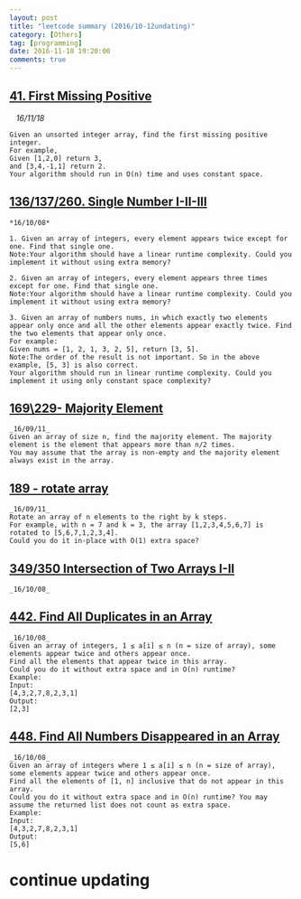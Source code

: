```yaml
---
layout: post
title: "leetcode summary (2016/10-12undating)"
category: [Others]
tag: [programming]
date: 2016-11-18 19:20:00
comments: true
---
```


## <a href="http://blog.csdn.net/alivirus/article/details/53221481">41. First Missing Positive</a>
    *16/11/18*
    
    Given an unsorted integer array, find the first missing positive integer.
    For example,
    Given [1,2,0] return 3,
    and [3,4,-1,1] return 2.
    Your algorithm should run in O(n) time and uses constant space.
    
<!-- more -->

## <a href="http://blog.csdn.net/alivirus/article/details/52754071">136/137/260. Single Number I-II-III</a>
    *16/10/08*
    
    1. Given an array of integers, every element appears twice except for one. Find that single one.
    Note:Your algorithm should have a linear runtime complexity. Could you implement it without using extra memory?
    
    2. Given an array of integers, every element appears three times except for one. Find that single one.
    Note:Your algorithm should have a linear runtime complexity. Could you implement it without using extra memory?
    
    3. Given an array of numbers nums, in which exactly two elements appear only once and all the other elements appear exactly twice. Find the two elements that appear only once.
    For example:
    Given nums = [1, 2, 1, 3, 2, 5], return [3, 5].
    Note:The order of the result is not important. So in the above example, [5, 3] is also correct.
    Your algorithm should run in linear runtime complexity. Could you implement it using only constant space complexity?
    
## <a href="http://blog.csdn.net/alivirus/article/details/52503910">169\229- Majority Element</a>
    _16/09/11_
    Given an array of size n, find the majority element. The majority element is the element that appears more than n/2 times.
    You may assume that the array is non-empty and the majority element always exist in the array.

## <a href="http://blog.csdn.net/alivirus/article/details/52504463">189 - rotate array</a>
    _16/09/11_
    Rotate an array of n elements to the right by k steps.
    For example, with n = 7 and k = 3, the array [1,2,3,4,5,6,7] is rotated to [5,6,7,1,2,3,4].
    Could you do it in-place with O(1) extra space?

## <a href="">349/350 Intersection of Two Arrays I-II</a>
    _16/10/08_

## <a href="http://blog.csdn.net/alivirus/article/details/53219789">442. Find All Duplicates in an Array</a>
    _16/10/08_
    Given an array of integers, 1 ≤ a[i] ≤ n (n = size of array), some elements appear twice and others appear once.
    Find all the elements that appear twice in this array.
    Could you do it without extra space and in O(n) runtime?
    Example:
    Input:
    [4,3,2,7,8,2,3,1]
    Output:
    [2,3]
    
## <a href="http://blog.csdn.net/alivirus/article/details/53221391">448. Find All Numbers Disappeared in an Array</a>
    _16/10/08_
    Given an array of integers where 1 ≤ a[i] ≤ n (n = size of array), some elements appear twice and others appear once.
    Find all the elements of [1, n] inclusive that do not appear in this array.
    Could you do it without extra space and in O(n) runtime? You may assume the returned list does not count as extra space.
    Example:
    Input:
    [4,3,2,7,8,2,3,1]
    Output:
    [5,6]

# continue updating

